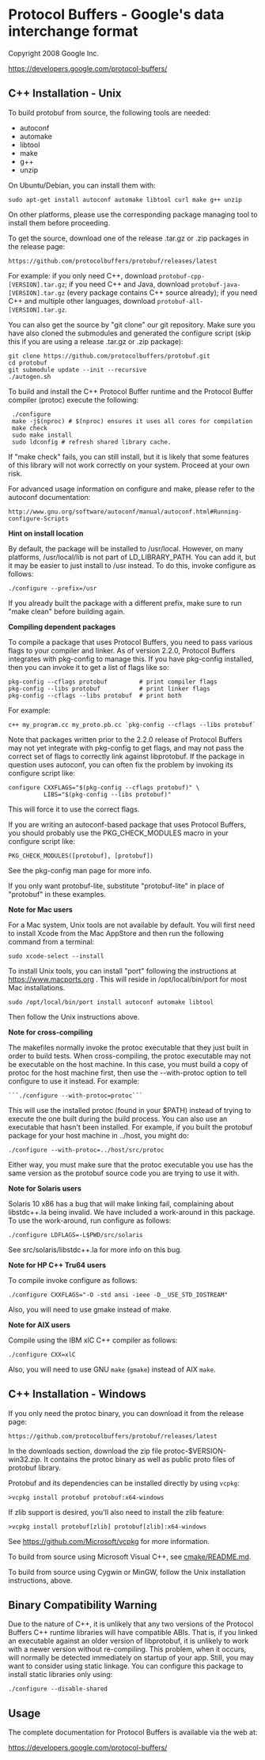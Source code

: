 Protocol Buffers - Google's data interchange format
===================================================

Copyright 2008 Google Inc.

https://developers.google.com/protocol-buffers/

C++ Installation - Unix
-----------------------

To build protobuf from source, the following tools are needed:

* autoconf
* automake
* libtool
* make
* g++
* unzip

On Ubuntu/Debian, you can install them with:

    sudo apt-get install autoconf automake libtool curl make g++ unzip

On other platforms, please use the corresponding package managing tool to
install them before proceeding.

To get the source, download one of the release .tar.gz or .zip packages in the
release page:

    https://github.com/protocolbuffers/protobuf/releases/latest

For example: if you only need C++, download `protobuf-cpp-[VERSION].tar.gz`; if
you need C++ and Java, download `protobuf-java-[VERSION].tar.gz` (every package
contains C++ source already); if you need C++ and multiple other languages,
download `protobuf-all-[VERSION].tar.gz`.

You can also get the source by "git clone" our git repository. Make sure you
have also cloned the submodules and generated the configure script (skip this
if you are using a release .tar.gz or .zip package):

    git clone https://github.com/protocolbuffers/protobuf.git
    cd protobuf
    git submodule update --init --recursive
    ./autogen.sh

To build and install the C++ Protocol Buffer runtime and the Protocol
Buffer compiler (protoc) execute the following:


     ./configure
     make -j$(nproc) # $(nproc) ensures it uses all cores for compilation
     make check
     sudo make install
     sudo ldconfig # refresh shared library cache.

If "make check" fails, you can still install, but it is likely that
some features of this library will not work correctly on your system.
Proceed at your own risk.

For advanced usage information on configure and make, please refer to the
autoconf documentation:

    http://www.gnu.org/software/autoconf/manual/autoconf.html#Running-configure-Scripts

**Hint on install location**

By default, the package will be installed to /usr/local.  However,
on many platforms, /usr/local/lib is not part of LD_LIBRARY_PATH.
You can add it, but it may be easier to just install to /usr
instead.  To do this, invoke configure as follows:

    ./configure --prefix=/usr

If you already built the package with a different prefix, make sure
to run "make clean" before building again.

**Compiling dependent packages**

To compile a package that uses Protocol Buffers, you need to pass
various flags to your compiler and linker.  As of version 2.2.0,
Protocol Buffers integrates with pkg-config to manage this.  If you
have pkg-config installed, then you can invoke it to get a list of
flags like so:


    pkg-config --cflags protobuf         # print compiler flags
    pkg-config --libs protobuf           # print linker flags
    pkg-config --cflags --libs protobuf  # print both


For example:

    c++ my_program.cc my_proto.pb.cc `pkg-config --cflags --libs protobuf`

Note that packages written prior to the 2.2.0 release of Protocol
Buffers may not yet integrate with pkg-config to get flags, and may
not pass the correct set of flags to correctly link against
libprotobuf.  If the package in question uses autoconf, you can
often fix the problem by invoking its configure script like:


    configure CXXFLAGS="$(pkg-config --cflags protobuf)" \
              LIBS="$(pkg-config --libs protobuf)"

This will force it to use the correct flags.

If you are writing an autoconf-based package that uses Protocol
Buffers, you should probably use the PKG_CHECK_MODULES macro in your
configure script like:

    PKG_CHECK_MODULES([protobuf], [protobuf])

See the pkg-config man page for more info.

If you only want protobuf-lite, substitute "protobuf-lite" in place
of "protobuf" in these examples.

**Note for Mac users**

For a Mac system, Unix tools are not available by default. You will first need
to install Xcode from the Mac AppStore and then run the following command from
a terminal:

    sudo xcode-select --install

To install Unix tools, you can install "port" following the instructions at
https://www.macports.org . This will reside in /opt/local/bin/port for most
Mac installations.

    sudo /opt/local/bin/port install autoconf automake libtool

Then follow the Unix instructions above.

**Note for cross-compiling**

The makefiles normally invoke the protoc executable that they just
built in order to build tests.  When cross-compiling, the protoc
executable may not be executable on the host machine.  In this case,
you must build a copy of protoc for the host machine first, then use
the --with-protoc option to tell configure to use it instead.  For
example:

    ```./configure --with-protoc=protoc```

This will use the installed protoc (found in your $PATH) instead of
trying to execute the one built during the build process.  You can
also use an executable that hasn't been installed.  For example, if
you built the protobuf package for your host machine in ../host,
you might do:

    ./configure --with-protoc=../host/src/protoc

Either way, you must make sure that the protoc executable you use
has the same version as the protobuf source code you are trying to
use it with.

**Note for Solaris users**

Solaris 10 x86 has a bug that will make linking fail, complaining
about libstdc++.la being invalid.  We have included a work-around
in this package.  To use the work-around, run configure as follows:

    ./configure LDFLAGS=-L$PWD/src/solaris

See src/solaris/libstdc++.la for more info on this bug.

**Note for HP C++ Tru64 users**

To compile invoke configure as follows:

    ./configure CXXFLAGS="-O -std ansi -ieee -D__USE_STD_IOSTREAM"

Also, you will need to use gmake instead of make.

**Note for AIX users**

Compile using the IBM xlC C++ compiler as follows:

    ./configure CXX=xlC

Also, you will need to use GNU `make` (`gmake`) instead of AIX `make`.

C++ Installation - Windows
--------------------------

If you only need the protoc binary, you can download it from the release
page:

    https://github.com/protocolbuffers/protobuf/releases/latest

In the downloads section, download the zip file protoc-$VERSION-win32.zip.
It contains the protoc binary as well as public proto files of protobuf
library.

Protobuf and its dependencies can be installed directly by using `vcpkg`:

    >vcpkg install protobuf protobuf:x64-windows

If zlib support is desired, you'll also need to install the zlib feature:

    >vcpkg install protobuf[zlib] protobuf[zlib]:x64-windows

See https://github.com/Microsoft/vcpkg for more information.

To build from source using Microsoft Visual C++, see [cmake/README.md](../cmake/README.md).

To build from source using Cygwin or MinGW, follow the Unix installation
instructions, above.

Binary Compatibility Warning
----------------------------

Due to the nature of C++, it is unlikely that any two versions of the
Protocol Buffers C++ runtime libraries will have compatible ABIs.
That is, if you linked an executable against an older version of
libprotobuf, it is unlikely to work with a newer version without
re-compiling.  This problem, when it occurs, will normally be detected
immediately on startup of your app.  Still, you may want to consider
using static linkage.  You can configure this package to install
static libraries only using:

    ./configure --disable-shared

Usage
-----

The complete documentation for Protocol Buffers is available via the
web at:

https://developers.google.com/protocol-buffers/